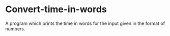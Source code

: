 # Convert-time-in-words
A program which prints the time in words for the input given in the format of numbers.

